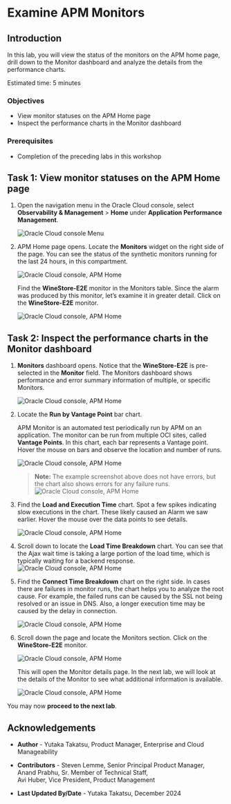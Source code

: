 # Examine APM Monitors

## Introduction

In this lab, you will view the status of the monitors on the APM home page, drill down to the Monitor dashboard and analyze the details from the performance charts.  

Estimated time: 5 minutes

### Objectives

* View monitor statuses on the APM Home page
* Inspect the performance charts in the Monitor dashboard

### Prerequisites

* Completion of the preceding labs in this workshop

## Task 1: View monitor statuses on the APM Home page

1. Open the navigation menu in the Oracle Cloud console, select **Observability & Management** > **Home** under **Application Performance Management**.

	![Oracle Cloud console Menu](images/1-0-menu-home.png " ")

2. APM Home page opens. Locate the **Monitors** widget on the right side of the page. You can see the status of the synthetic monitors running for the last 24 hours, in this compartment.

	![Oracle Cloud console, APM Home](images/1-1-apm-home.png " ")

	Find the **WineStore-E2E** monitor in the Monitors table.  Since the alarm was produced by this monitor, let’s examine it in greater detail. Click on the **WineStore-E2E** monitor.

	![Oracle Cloud console, APM Home](images/1-2-monitor-widget.png " ")

## Task 2: Inspect the performance charts in the Monitor dashboard

1. **Monitors** dashboard opens. Notice that the **WineStore-E2E** is pre-selected in the **Monitor** field. The Monitors dashboard shows performance and error summary information of multiple, or specific Monitors.

 	![Oracle Cloud console, APM Home](images/1-3-monitor-dbd.png " ")

2. Locate the **Run by Vantage Point** bar chart.

	APM Monitor is an automated test periodically run by APM on an application. The monitor can be run from multiple OCI sites, called **Vantage Points**. In this chart, each bar represents a Vantage point.  Hover the mouse on bars and observe the location and number of runs.

 	![Oracle Cloud console, APM Home](images/1-4-run-by-v-point.png " ")

	>**Note:** The example screenshot above does not have errors, but the chart also shows errors for any failure runs.
	 	![Oracle Cloud console, APM Home](images/1-4-2-failed-monitors.png " ")


3. Find the **Load and Execution Time** chart. Spot a few spikes indicating slow executions in the chart. These likely caused an Alarm we saw earlier. Hover the mouse over the data points to see details.

 	![Oracle Cloud console, APM Home](images/1-5-load-exec-time.png " ")


4. Scroll down to locate the **Load Time Breakdown** chart. You can see that the Ajax wait time is taking a large portion of the load time, which is typically waiting for a backend response.
 	![Oracle Cloud console, APM Home](images/1-6-load-time-bdown.png " ")

5. Find the **Connect Time Breakdown** chart on the right side. In cases there are failures in monitor runs, the chart helps you to analyze the root cause. For example, the failed runs can be caused by the SSL not being resolved or an issue in DNS. Also, a longer execution time may be caused by the delay in connection.

 	![Oracle Cloud console, APM Home](images/1-7-connect-time-bdown.png " ")


6. Scroll down the page and locate the Monitors section. Click on the **WineStore-E2E** monitor.

 	![Oracle Cloud console, APM Home](images/1-8-monitor-link.png " ")

	This will open the Monitor details page. In the next lab, we will look at the details of the Monitor to see what additional information is available.

 	![Oracle Cloud console, APM Home](images/1-9-monitor-home-page.png " ")

You may now **proceed to the next lab**.

## Acknowledgements

* **Author** - Yutaka Takatsu, Product Manager, Enterprise and Cloud Manageability
- **Contributors** - Steven Lemme, Senior Principal Product Manager,  
Anand Prabhu, Sr. Member of Technical Staff,  
Avi Huber, Vice President, Product Management
* **Last Updated By/Date** - Yutaka Takatsu, December 2024
